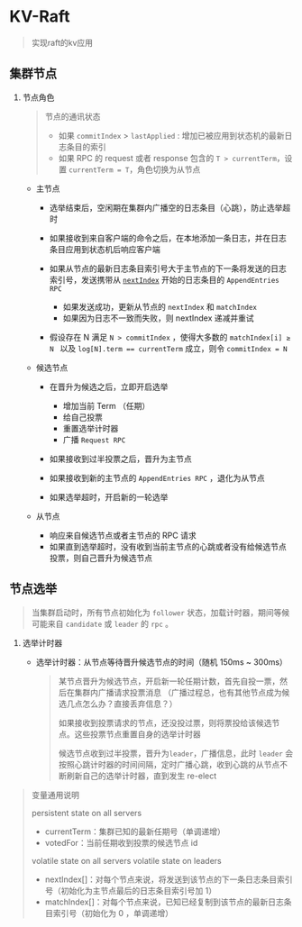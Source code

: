 # KV-Raft

> 实现raft的kv应用

## 集群节点

1. 节点角色

   > 节点的通讯状态
   >
   > - 如果 `commitIndex` > `lastApplied` : 增加已被应用到状态机的最新日志条目的索引
   > - 如果 RPC 的 request 或者 response 包含的 `T > currentTerm`，设置 `currentTerm = T`，角色切换为从节点

    - 主节点

        - 选举结束后，空闲期在集群内广播空的日志条目（心跳），防止选举超时
        - 如果接收到来自客户端的命令之后，在本地添加一条日志，并在日志条目应用到状态机后响应客户端
        - 如果从节点的最新日志条目索引号大于主节点的下一条将发送的日志索引号，发送携带从 [`nextIndex`](#nextIndex)
          开始的日志条目的 `AppendEntries RPC`

            - 如果发送成功，更新从节点的 `nextIndex` 和 `matchIndex`
            - 如果因为日志不一致而失败，则 nextIndex 递减并重试
        - 假设存在 N 满足 `N > commitIndex` ，使得大多数的 `matchIndex[i] ≥ N ` 以及 `log[N].term == currentTerm`
          成立，则令 `commitIndex = N`

    - 候选节点

        - 在晋升为候选之后，立即开启选举

            - 增加当前 Term （任期）
            - 给自己投票
            - 重置选举计时器
            - 广播 `Request RPC`

        - 如果接收到过半投票之后，晋升为主节点
        - 如果接收到新的主节点的 `AppendEntries RPC` ，退化为从节点
        - 如果选举超时，开启新的一轮选举

    - 从节点

        - 响应来自候选节点或者主节点的 RPC 请求
        - 如果直到选举超时，没有收到当前主节点的心跳或者没有给候选节点投票，则自己晋升为候选节点

## 节点选举

> 当集群启动时，所有节点初始化为 `follower` 状态，加载计时器，期间等候可能来自 `candidate` 或 `leader` 的 `rpc` 。

1. 选举计时器
    
    - 选举计时器：从节点等待晋升候选节点的时间（随机 150ms ~ 300ms）
    
        > 某节点晋升为候选节点，开启新一轮任期计数，首先自投一票，然后在集群内广播请求投票消息 （广播过程总，也有其他节点成为候选几点怎么办？直接丢弃信息？）
        >
        > 如果接收到投票请求的节点，还没投过票，则将票投给该候选节点。这些投票节点重置自身的选举计时器
        >
        > 候选节点收到过半投票，晋升为`leader`，广播信息，此时 `leader` 会按照心跳计时器的时间间隔，定时广播心跳，收到心跳的从节点不断刷新自己的选举计时器，直到发生 re-elect


> 变量通用说明
>
> persistent state on all servers
>
> - <span id = "currentTerm">currentTerm</span>：集群已知的最新任期号（单调递增）
> - <span id = "votedFor">votedFor</span>：当前任期收到投票的候选节点 id
>
> volatile state on all servers
> volatile state on leaders
> - <span id = "nextIndex">nextIndex[]</span>：对每个节点来说，将发送到该节点的下一条日志条目索引号（初始化为主节点最后的日志条目索引号加
    1）
> - <span id = "matchIndex">matchIndex[]</span>：对每个节点来说，已知已经复制到该节点的最新日志条目索引号（初始化为 0
    ，单调递增）
      
    